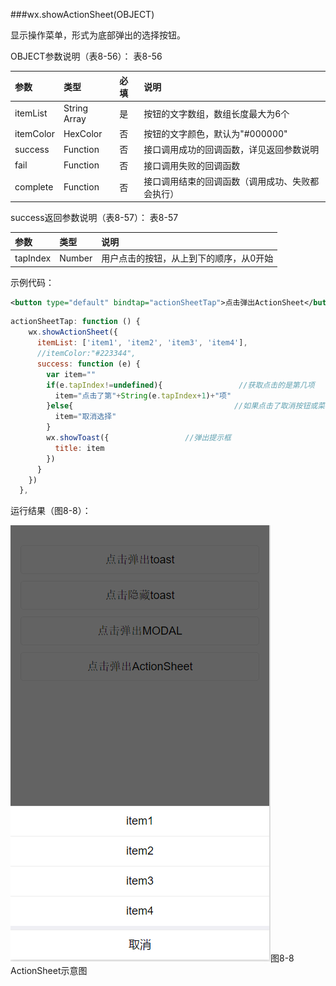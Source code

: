###wx.showActionSheet(OBJECT)

显示操作菜单，形式为底部弹出的选择按钮。

OBJECT参数说明（表8-56）：
表8-56

| 参数 | 类型 | 必填 | 说明 |
| :--- | :--- | :--- | :--- |
|itemList	|String Array	|是	|按钮的文字数组，数组长度最大为6个|
|itemColor	|HexColor	|否	|按钮的文字颜色，默认为"#000000"|
|success	|Function	|否	|接口调用成功的回调函数，详见返回参数说明|
|fail	|Function	|否	|接口调用失败的回调函数|
|complete	|Function	|否	|接口调用结束的回调函数（调用成功、失败都会执行）|
success返回参数说明（表8-57）：
表8-57

| 参数 | 类型 | 说明 |
| :--- | :--- | :--- |
|tapIndex	|Number	|用户点击的按钮，从上到下的顺序，从0开始|

示例代码：

```xml
<button type="default" bindtap="actionSheetTap">点击弹出ActionSheet</button>
```

```js
actionSheetTap: function () {
    wx.showActionSheet({
      itemList: ['item1', 'item2', 'item3', 'item4'],
      //itemColor:"#223344",
      success: function (e) {
        var item=""
        if(e.tapIndex!=undefined){                 //获取点击的是第几项
          item="点击了第"+String(e.tapIndex+1)+"项"
        }else{                                    //如果点击了取消按钮或菜单以外区域，返回“取消选择”
          item="取消选择"
        }
        wx.showToast({                 //弹出提示框
          title: item
        })
      }
    })
  },
```

运行结果（图8-8）：

![](/assets/8-8.png)图8-8 ActionSheet示意图